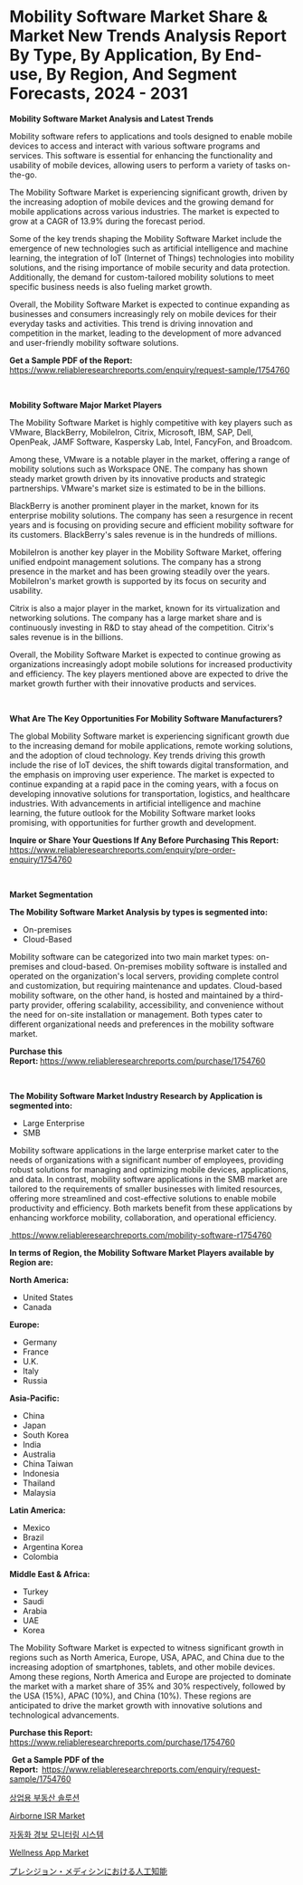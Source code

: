<p><h1>Mobility Software Market Share & Market New Trends Analysis Report By Type, By Application, By End-use, By Region, And Segment Forecasts, 2024 - 2031</h1></p><p><strong>Mobility Software Market Analysis and Latest Trends</strong></p>
<p><p>Mobility software refers to applications and tools designed to enable mobile devices to access and interact with various software programs and services. This software is essential for enhancing the functionality and usability of mobile devices, allowing users to perform a variety of tasks on-the-go.</p><p>The Mobility Software Market is experiencing significant growth, driven by the increasing adoption of mobile devices and the growing demand for mobile applications across various industries. The market is expected to grow at a CAGR of 13.9% during the forecast period.</p><p>Some of the key trends shaping the Mobility Software Market include the emergence of new technologies such as artificial intelligence and machine learning, the integration of IoT (Internet of Things) technologies into mobility solutions, and the rising importance of mobile security and data protection. Additionally, the demand for custom-tailored mobility solutions to meet specific business needs is also fueling market growth.</p><p>Overall, the Mobility Software Market is expected to continue expanding as businesses and consumers increasingly rely on mobile devices for their everyday tasks and activities. This trend is driving innovation and competition in the market, leading to the development of more advanced and user-friendly mobility software solutions.</p></p>
<p><strong>Get a Sample PDF of the Report:&nbsp;</strong> <a href="https://www.reliableresearchreports.com/enquiry/request-sample/1754760">https://www.reliableresearchreports.com/enquiry/request-sample/1754760</a></p>
<p>&nbsp;</p>
<p><strong>Mobility Software Major Market Players</strong></p>
<p><p>The Mobility Software Market is highly competitive with key players such as VMware, BlackBerry, MobileIron, Citrix, Microsoft, IBM, SAP, Dell, OpenPeak, JAMF Software, Kaspersky Lab, Intel, FancyFon, and Broadcom. </p><p>Among these, VMware is a notable player in the market, offering a range of mobility solutions such as Workspace ONE. The company has shown steady market growth driven by its innovative products and strategic partnerships. VMware's market size is estimated to be in the billions.</p><p>BlackBerry is another prominent player in the market, known for its enterprise mobility solutions. The company has seen a resurgence in recent years and is focusing on providing secure and efficient mobility software for its customers. BlackBerry's sales revenue is in the hundreds of millions.</p><p>MobileIron is another key player in the Mobility Software Market, offering unified endpoint management solutions. The company has a strong presence in the market and has been growing steadily over the years. MobileIron's market growth is supported by its focus on security and usability. </p><p>Citrix is also a major player in the market, known for its virtualization and networking solutions. The company has a large market share and is continuously investing in R&D to stay ahead of the competition. Citrix's sales revenue is in the billions.</p><p>Overall, the Mobility Software Market is expected to continue growing as organizations increasingly adopt mobile solutions for increased productivity and efficiency. The key players mentioned above are expected to drive the market growth further with their innovative products and services.</p></p>
<p>&nbsp;</p>
<p><strong>What Are The Key Opportunities For Mobility Software Manufacturers?</strong></p>
<p><p>The global Mobility Software market is experiencing significant growth due to the increasing demand for mobile applications, remote working solutions, and the adoption of cloud technology. Key trends driving this growth include the rise of IoT devices, the shift towards digital transformation, and the emphasis on improving user experience. The market is expected to continue expanding at a rapid pace in the coming years, with a focus on developing innovative solutions for transportation, logistics, and healthcare industries. With advancements in artificial intelligence and machine learning, the future outlook for the Mobility Software market looks promising, with opportunities for further growth and development.</p></p>
<p><strong>Inquire or Share Your Questions If Any Before Purchasing This Report:</strong> <a href="https://www.reliableresearchreports.com/enquiry/pre-order-enquiry/1754760">https://www.reliableresearchreports.com/enquiry/pre-order-enquiry/1754760</a></p>
<p>&nbsp;</p>
<p><strong>Market Segmentation</strong></p>
<p><strong>The Mobility Software Market Analysis by types is segmented into:</strong></p>
<p><ul><li>On-premises</li><li>Cloud-Based</li></ul></p>
<p><p>Mobility software can be categorized into two main market types: on-premises and cloud-based. On-premises mobility software is installed and operated on the organization's local servers, providing complete control and customization, but requiring maintenance and updates. Cloud-based mobility software, on the other hand, is hosted and maintained by a third-party provider, offering scalability, accessibility, and convenience without the need for on-site installation or management. Both types cater to different organizational needs and preferences in the mobility software market.</p></p>
<p><strong>Purchase this Report:&nbsp;</strong><a href="https://www.reliableresearchreports.com/purchase/1754760">https://www.reliableresearchreports.com/purchase/1754760</a></p>
<p>&nbsp;</p>
<p><strong>The Mobility Software Market Industry Research by Application is segmented into:</strong></p>
<p><ul><li>Large Enterprise</li><li>SMB</li></ul></p>
<p><p>Mobility software applications in the large enterprise market cater to the needs of organizations with a significant number of employees, providing robust solutions for managing and optimizing mobile devices, applications, and data. In contrast, mobility software applications in the SMB market are tailored to the requirements of smaller businesses with limited resources, offering more streamlined and cost-effective solutions to enable mobile productivity and efficiency. Both markets benefit from these applications by enhancing workforce mobility, collaboration, and operational efficiency.</p></p>
<p><a href="https://www.reliableresearchreports.com/mobility-software-r1754760">&nbsp;https://www.reliableresearchreports.com/mobility-software-r1754760</a></p>
<p><strong>In terms of Region, the Mobility Software Market Players available by Region are:</strong></p>
<p>
    <p> <strong> North America: </strong>
        <ul>
            <li>United States</li>
            <li>Canada</li>
        </ul>
        </p> 
    <p> <strong> Europe: </strong>
        <ul>
            <li>Germany</li>
            <li>France</li>
            <li>U.K.</li>
            <li>Italy</li>
            <li>Russia</li>
        </ul>
        </p> 
    <p> <strong> Asia-Pacific: </strong>
        <ul>
            <li>China</li>
            <li>Japan</li>
            <li>South Korea</li>
            <li>India</li>
            <li>Australia</li>
            <li>China Taiwan</li>
            <li>Indonesia</li>
            <li>Thailand</li>
            <li>Malaysia</li>
        </ul>
        </p> 
    <p> <strong> Latin America: </strong>
        <ul>
            <li>Mexico</li>
            <li>Brazil</li>
            <li>Argentina Korea</li>
            <li>Colombia</li>
        </ul>
        </p> 
    <p> <strong> Middle East & Africa: </strong>
        <ul>
            <li>Turkey</li>
            <li>Saudi</li>
            <li>Arabia</li>
            <li>UAE</li>
            <li>Korea</li>
        </ul>
    </p>
    </p>
<p><p>The Mobility Software Market is expected to witness significant growth in regions such as North America, Europe, USA, APAC, and China due to the increasing adoption of smartphones, tablets, and other mobile devices. Among these regions, North America and Europe are projected to dominate the market with a market share of 35% and 30% respectively, followed by the USA (15%), APAC (10%), and China (10%). These regions are anticipated to drive the market growth with innovative solutions and technological advancements.</p></p>
<p><strong>Purchase this Report: </strong><a href="https://www.reliableresearchreports.com/purchase/1754760">https://www.reliableresearchreports.com/purchase/1754760</a></p>
<p>&nbsp;<strong>Get a Sample PDF of the Report:&nbsp;&nbsp;</strong><a href="https://www.reliableresearchreports.com/enquiry/request-sample/1754760">https://www.reliableresearchreports.com/enquiry/request-sample/1754760</a></p>
<p><strong></strong></p>
<p><p><a href="https://github.com/AlbertotDouglas44367/Market-Research-Report-List-3/blob/main/632545586536.md">상업용 부동산 솔루션</a></p><p><a href="https://github.com/ofpaqrof92/Market-Research-Report-List-1/blob/main/airborne-isr-market.md">Airborne ISR Market</a></p><p><a href="https://github.com/raap8632/Market-Research-Report-List-3/blob/main/955775886537.md">자동화 경보 모니터링 시스템</a></p><p><a href="https://github.com/HowardDelgaXXfnf/Market-Research-Report-List-1/blob/main/wellness-app-market.md">Wellness App Market</a></p><p><a href="https://github.com/klon646/Market-Research-Report-List-3/blob/main/577471169221.md">プレシジョン・メディシンにおける人工知能</a></p></p>